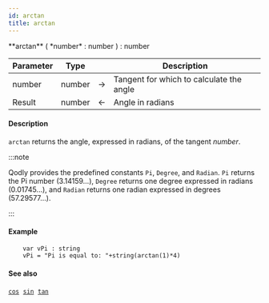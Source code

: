 ```yaml
---
id: arctan
title: arctan
---
```



<!-- REF #_command_.arctan.Syntax -->**arctan** ( *number* : number ) : number<!-- END REF -->


<!-- REF #_command_.arctan.Params -->
|Parameter|Type||Description|
|---------|--- |:---:|------|
|number|number|&#8594;|Tangent for which to calculate the angle|
|Result|number|&#8592;|Angle in radians|<!-- END REF -->

#### Description

`arctan` <!-- REF #_command_.arctan.Summary -->returns the angle, expressed in radians, of the tangent *number*<!-- END REF -->.

:::note

Qodly provides the predefined constants `Pi`, `Degree`, and `Radian`. `Pi` returns the Pi number (3.14159...), `Degree` returns one degree expressed in radians (0.01745...), and `Radian` returns one radian expressed in degrees (57.29577...).

:::

#### Example

```qs
	var vPi : string
 	vPi = "Pi is equal to: "+string(arctan(1)*4)

```

#### See also

[`cos`](cos.md)&nbsp; 
[`sin`](sin.md)&nbsp; 
[`tan`](tan.md)
